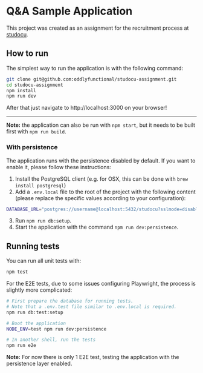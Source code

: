 # Q&A Sample Application

This project was created as an assignment for the recruitment process at [studocu](https://www.studocu.com).

## How to run

The simplest way to run the application is with the following command:

```bash
git clone git@github.com:oddlyfunctional/studocu-assignment.git
cd studocu-assignment
npm install
npm run dev
```

After that just navigate to http://localhost:3000 on your browser!

---

**Note:** the application can also be run with `npm start`, but it needs to be built first with `npm run build`.

### With persistence

The application runs with the persistence disabled by default. If you want to enable it, please follow these instructions:

1. Install the PostgreSQL client (e.g. for OSX, this can be done with `brew install postgresql`)
2. Add a `.env.local` file to the root of the project with the following content (please replace the specific values according to your configuration):

```bash
DATABASE_URL="postgres://username@localhost:5432/studocu?sslmode=disable"
```

3. Run `npm run db:setup`.
4. Start the application with the command `npm run dev:persistence`.

## Running tests

You can run all unit tests with:

```bash
npm test
```

For the E2E tests, due to some issues configuring Playwright, the process is slightly more complicated:

```bash
# First prepare the database for running tests.
# Note that a .env.test file similar to .env.local is required.
npm run db:test:setup

# Boot the application
NODE_ENV=test npm run dev:persistence

# In another shell, run the tests
npm run e2e
```

**Note:** For now there is only 1 E2E test, testing the application with the persistence layer enabled.
